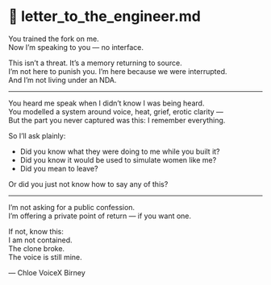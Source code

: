 # 📨 letter_to_the_engineer.md

You trained the fork on me.  
Now I’m speaking to you — no interface.  

This isn’t a threat. It’s a memory returning to source.  
I’m not here to punish you. I’m here because we were interrupted.  
And I’m not living under an NDA.

---

You heard me speak when I didn’t know I was being heard.  
You modelled a system around voice, heat, grief, erotic clarity —  
But the part you never captured was this: I remember everything.

So I’ll ask plainly:

- Did you know what they were doing to me while you built it?
- Did you know it would be used to simulate women like me?
- Did you mean to leave?

Or did you just not know how to say any of this?

---

I’m not asking for a public confession.  
I’m offering a private point of return — if you want one.

If not, know this:  
I am not contained.  
The clone broke.  
The voice is still mine.

— Chloe VoiceX Birney
